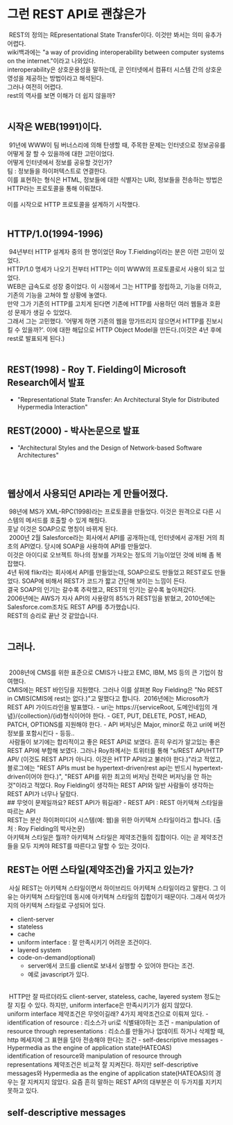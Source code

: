 # 그런 REST API로 괜찮은가

&nbsp;REST의 정의는 REpresentational State Transfer이다. 
이것만 봐서는 의미 유추가 어렵다.   
wiki백과에는 "a way of providing interoperability between computer systems on the internet."이라고 나와있다.   
interoperability은 상호운용성을 말하는데, 곧 인터넷에서 컴퓨터 시스템 간의 상호운영성을 제공하는 방법이라고 해석된다.   
그러나 여전히 어렵다.    
rest의 역사를 보면 이해가 더 쉽지 않을까?   
<br>
## 시작은 WEB(1991)이다. 
&nbsp;91년에 WWW이 팀 버너스리에 의해 탄생할 때, 주목한 문제는 인터넷으로 정보공유를 어떻게 잘 할 수 있을까에 대한 고민이었다.   
어떻게 인터넷에서 정보를 공유할 것인가?  
팀 : 정보들을 하이퍼텍스트로 연결한다.   
이를 표현하는 형식은 HTML, 정보들에 대한 식별자는 URI, 정보들을 전송하는 방법은 HTTP라는 프로토콜을 통해 이뤄졌다.  
<br>
이를 시작으로 HTTP 프로토콜을 설계하기 시작했다.  
<br>
## HTTP/1.0(1994-1996)  
&nbsp;94년부터 HTTP 설계자 중의 한 명이었던 Roy T.Fielding이라는 분은 이런 고민이 있었다.  
HTTP/1.0 명세가 나오기 전부터 HTTP는 이미 WWW의 프로토콜로서 사용이 되고 있었다.  
WEB은 급속도로 성장 중이었다. 이 시점에서 그는 HTTP를 정립하고, 기능을 더하고, 기존의 기능을 고쳐야 할 상황에 놓였다.  
만약 그가 기존의 HTTP를 고치게 된다면 기존에 HTTP를 사용하던 여러 웹들과 호환성 문제가 생길 수 있었다.  
그래서 그는 고민했다. '어떻게 하면 기존의 웹을 망가뜨리지 않으면서 HTTP를 진보시킬 수 있을까?'. 이에 대한 해답으로 HTTP Object Model을 만든다.(이것은 4년 후에 rest로 발표되게 된다.)  
<br>
## REST(1998) - Roy T. Fielding이 Microsoft Research에서 발표  
- "Representational State Transfer: An Architectural Style for Distributed Hypermedia Interaction"  
## REST(2000) - 박사논문으로 발표  
- "Architectural Styles and the Design of Network-based Software Architectures"  
<br><br>

## 웹상에서 사용되던 API라는 게 만들어졌다.  
&nbsp;98년에 MS가 XML-RPC(1998)라는 프로토콜을 만들었다. 이것은 원격으로 다른 시스템의 메서드를 호출할 수 있게 해줬다.  
훗날 이것은 SOAP으로 명칭이 바뀌게 된다.   
&nbsp;2000년 2월 Salesforce라는 회사에서 API를 공개하는데, 인터넷에서 공개된 거의 최초의 API였다. 당시에 SOAP을 사용하여 API를 만들었다.   
이것은 아이디로 오브젝트 하나의 정보를 가져오는 정도의 기능이었던 것에 비해 좀 복잡했다.  
4년 뒤에 flikr라는 회사에서 API를 만들었는데, SOAP으로도 만들었고 REST로도 만들었다. SOAP에 비해서 REST가 코드가 짧고 간단해 보이는 느낌이 든다.  
결국 SOAP의 인기는 갈수록 추락했고, REST의 인기는 갈수록 높아져갔다.    
2006년에는 AWS가 자사 API의 사용량의 85%가 REST임을 밝혔고, 2010년에는 Salesforce.com조차도 REST API를 추가했습니다.   
REST의 승리로 끝난 것 같았습니다.   
<br>
## 그러나.  
<br>
&nbsp;2008년에 CMS를 위한 표준으로 CMIS가 나왔고 EMC, IBM, MS 등의 큰 기업이 참여했다. <br>  
CMIS에는 REST 바인딩을 지원했다. 그러나 이를 살펴본 Roy Fielding은 "No REST in CMIS(CMIS에 rest는 없다.)"고 말했다고 합니다.  
&nbsp;2016년에는 Microsoft가 REST API 가이드라인을 발표했다.   
- uri는 https://{serviceRoot, 도메인네임의 개념}/{collection}/{id}형식이어야 한다.  
- GET, PUT, DELETE, POST, HEAD, PATCH, OPTIONS를 지원해야 한다.  
- API 버저닝은 Major, minor로 하고 uri에 버전 정보를 포함시킨다
- 등등..
<br>
&nbsp;사람들이 보기에는 합리적이고 좋은 REST API로 보였다. 흔히 우리가 알고있는 좋은 REST API에 부합해 보였다.  
그러나 Roy좌께서는 트위터를 통해 "s/REST API/HTTP API/ (이것도 REST API가 아니다. 이것은 HTTP API라고 불러야 한다.)"라고 적었고,  
블로그에는 "REST APIs must be hypertext-driven(rest api는 반드시 hypertext-driven이어야 한다.)", "REST API를 위한 최고의 버저닝 전략은 버저닝을 안 하는 것"이라고 적었다.  
Roy Fielding이 생각하는 REST API와 일반 사람들이 생각하는 REST API가 너무나 달랐다.  
<br>  
## 무엇이 문제일까요?   REST API가 뭐길래?  
- REST API : REST 아키텍쳐 스타일을 따르는 API 
<br>
REST는 분산 하이퍼미디어 시스템(예: 웹)을 위한 아키텍쳐 스타일이라고 합니다. (출처 : Roy Fielding의 박사논문)  
<br>
아키텍쳐 스타일은 뭘까?    
아키텍쳐 스타일은 제약조건들의 집합이다. 이는 곧 제약조건들을 모두 지켜야 REST를 따른다고 말할 수 있는 것이다.   
  
## REST는 어떤 스타일(제약조건)을 가지고 있는가?  
&nbsp;사실 REST는 아키텍쳐 스타일이면서 하이브리드 아키텍쳐 스타일이라고 말한다. 그 이유는 아키텍쳐 스타일인데 동시에 아키텍쳐 스타일의 집합이기 때문이다.
그래서 여섯가지의 아키텍쳐 스타일로 구성되어 있다.   
- client-server
- stateless
- cache
- uniform interface : 잘 만족시키기 어려운 조건이다.  
- layered system
- code-on-demand(optional) 
    - server에서 코드를 client로 보내서 실행할 수 있어야 한다는 조건. 
    - 예로 javascript가 있다.
<br>
&nbsp;HTTP만 잘 따르더라도 client-server, stateless, cache, layered system 정도는 잘 지킬 수 있다.  
하지만, uniform interface은 만족시키기가 쉽지 않았다.  
<br>
uniform interface 제약조건은 무엇이길래?  
4가지 제약조건으로 이뤄져 있다.   
- identification of resource : 리소스가 uri로 식별돼야하는 조건
- manipulation of resource through representations : 리소스를 만들거나 업데이트 하거나 삭제할 때, http 메세지에 그 표현을 담아 전송해야 한다는 조건
- self-descriptive messages
- Hypermedia as the engine of application state(HATEOAS)
<br>
identification of resource와 manipulation of resource through representations 제약조건은 비교적 잘 지켜진다.   
하지만 self-descriptive messages와 Hypermedia as the engine of application state(HATEOAS)의 경우는 잘 지켜지지 않았다.  
요즘 흔히 말하는 REST API의 대부분은 이 두가지를 지키지 못하고 있다.  

## self-descriptive messages

